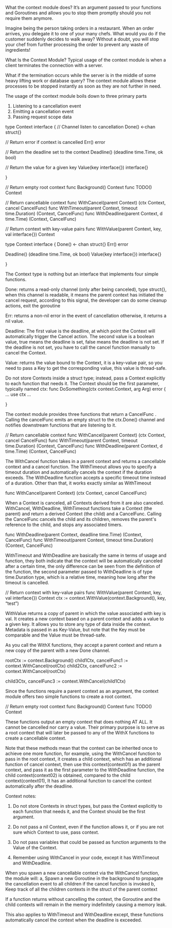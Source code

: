 What the context module does?
It’s an argument passed to your functions and Goroutines and allows you to stop them promptly should you not require
them anymore.

Imagine being the person taking orders in a restaurant.
When an order arrives, you delegate it to one of your many chefs.
What would you do if the customer suddenly decides to walk away?
Without a doubt, you will stop your chef from further processing the order to prevent any waste of ingredients!


What Is the Context Module?
Typical usage of the context module is when a client terminates the connection with a server.

What if the termination occurs while the server is in the middle of some heavy lifting work or database query?
The context module allows these processes to be stopped instantly as soon as they are not further in need.

The usage of the context module boils down to three primary parts
1. Listening to a cancellation event
2. Emitting a cancellation event
3. Passing request scope data


type Context interface {
// Channel listen to cancellation
Done() <-chan struct{}

// Return error if context is cancelled
Err() error

// Return the deadline set to the context
Deadline() (deadline time.Time, ok bool)

// Return the value for a given key
Value(key interface{}) interface{}

}

// Return empty root context
func Background() Context
func TODO() Context

// Return cancellable context
func WithCancel(parent Context) (ctx Context, cancel CancelFunc)
func WithTimeout(parent Context, timeout time.Duration) (Context, CancelFunc)
func WithDeadline(parent Context, d time.Time) (Context, CancelFunc)

// Return context with key-value pairs
func WithValue(parent Context, key, val interface{}) Context


type Context interface {
Done() <- chan struct{}
Err() error

Deadline() (deadline time.Time, ok bool)
Value(key interface{}) interface{}

}

The Context type is nothing but an interface that implements four simple functions.

Done: returns a read-only channel (only after being canceled), type struct{}, when this channel is readable,
it means the parent context has initiated the cancel request, according to this signal,
the developer can do some cleanup actions, exit the goroutine

Err: returns a non-nil error in the event of cancellation otherwise, it returns a nil value.

Deadline: The first value is the deadline, at which point the Context will automatically trigger the Cancel action.
The second value is a boolean value, true means the deadline is set, false means the deadline is not set.
If the deadline is not set, you have to call the cancel function manually to cancel the Context.

Value: returns the value bound to the Context, it is a key-value pair,
so you need to pass a Key to get the corresponding value, this value is thread-safe.

Do not store Contexts inside a struct type; instead, pass a Context explicitly to each function that needs it.
The Context should be the first parameter, typically named ctx:
func DoSomething(ctx context.Context, arg Arg) error {
... use ctx ...

}

The context module provides three functions that return a CancelFunc .
Calling the cancelFunc emits an empty struct to the ctx.Done() channel and notifies downstream functions that are listening to it.

// Return cancellable context
func WithCancel(parent Context) (ctx Context, cancel CancelFunc)
func WithTimeout(parent Context, timeout time.Duration) (Context, CancelFunc)
func WithDeadline(parent Context, d time.Time) (Context, CancelFunc)

The WithCancel function takes in a parent context and returns a cancellable context and a cancel function.
The WithTimeout allows you to specify a timeout duration and automatically cancels the context if the duration exceeds.
The WithDeadline function accepts a specific timeout time instead of a duration. Other than that, it works exactly similar as WithTimeout


func WithCancel(parent Context) (ctx Context, cancel CancelFunc)

When a Context is canceled, all Contexts derived from it are also canceled.
WithCancel, WithDeadline, WithTimeout functions take a Context (the parent) and return a derived Context (the child) and a CancelFunc.
Calling the CancelFunc cancels the child and its children, removes the parent's reference to the child, and stops any associated timers.


func WithDeadline(parent Context, deadline time.Time) (Context, CancelFunc)
func WithTimeout(parent Context, timeout time.Duration) (Context, CancelFunc)

WithTimeout and WithDeadline are basically the same in terms of usage and function,
they both indicate that the context will be automatically canceled after a certain time,
the only difference can be seen from the definition of the function,
the second parameter passed to WithDeadline is of type time.Duration type, which is a relative time,
meaning how long after the timeout is cancelled.


// Return context with key-value pairs
func WithValue(parent Context, key, val interface{}) Context
ctx := context.WithValue(context.Background(), key, “test”)

WithValue returns a copy of parent in which the value associated with key is val.
It creates a new context based on a parent context and adds a value to a given key.
It allows you to store any type of data inside the context.
Metadata is passed in as Key-Value, but note that the Key must be comparable and the Value must be thread-safe.


As you call the WithX functions, they accept a parent context and return a new copy of the parent with a new Done channel.

rootCtx := context.Background()
child1Ctx, cancelFunc1 := context.WithCancel(rootCtx)
child2Ctx, cancelFunc2 := context.WithCancel(rootCtx)

child3Ctx, cancelFunc3 := context.WithCancel(child1Ctx)

Since the functions require a parent context as an argument,
the context module offers two simple functions to create a root context.


// Return empty root context
func Background() Context
func TODO() Context


These functions output an empty context that does nothing AT ALL. It cannot be cancelled nor carry a value.
Their primary purpose is to serve as a root context that will later be passed to any of the WithX functions to create a cancellable context.

Note that these methods mean that the context can be inherited once to achieve one more function,
for example, using the WithCancel function to pass in the root context, it creates a child context,
which has an additional function of cancel context, then use this context(context01) as the parent context,
and pass it as the first parameter to the WithDeadline function, the child context(context02) is obtained,
compared to the child context(context01), It has an additional function to cancel the context automatically
after the deadline.

Context notes:

1. Do not store Contexts in struct types, but pass the Context explicitly to each function that needs it,
   and the Context should be the first argument.

2. Do not pass a nil Context, even if the function allows it, or if you are not sure which Context to use, pass context.

3. Do not pass variables that could be passed as function arguments to the Value of the Context.

4. Remember using WithCancel in your code, except it has WithTimeout and WithDeadline.

When you spawn a new cancellable context via the WithCancel function, the module will:
a, Spawn a new Goroutine in the background to propagate the cancellation event to all children if the cancel function is invoked
b, Keep track of all the children contexts in the struct of the parent context

If a function returns without cancelling the context, the Goroutine and the child contexts will remain in the memory
indefinitely causing a memory leak.

This also applies to WithTimeout and WithDeadline except, these functions automatically cancel the context when the deadline is exceeded.